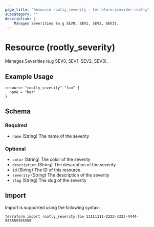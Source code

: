 ```yaml
---
page_title: "Resource rootly_severity - terraform-provider-rootly"
subcategory: ""
description: |-
    Manages Severities (e.g SEV0, SEV1, SEV2, SEV3).
---
```


# Resource (rootly_severity)

Manages Severities (e.g SEV0, SEV1, SEV2, SEV3).

## Example Usage

```
resource "rootly_severity" "foo" {
  name = "bar"
}
```

<!-- schema generated by tfplugindocs -->
## Schema

### Required

- `name` (String) The name of the severity

### Optional

- `color` (String) The color of the severity
- `description` (String) The description of the severity
- `id` (String) The ID of this resource.
- `severity` (String) The description of the severity
- `slug` (String) The slug of the severity

## Import

Import is supported using the following syntax:

```shell
terraform import rootly_severity.foo 11111111-2222-3333-4444-555555555555
```